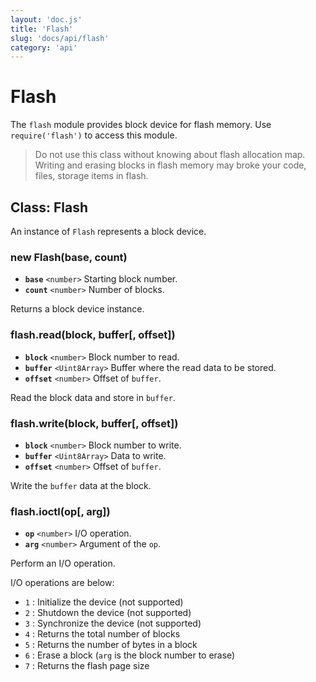 ```yaml
---
layout: 'doc.js'
title: 'Flash'
slug: 'docs/api/flash'
category: 'api'
---
```


# Flash

The `flash` module provides block device for flash memory. Use `require('flash')` to access this module.

> Do not use this class without knowing about flash allocation map. Writing and erasing blocks in flash memory may broke your code, files, storage items in flash.

## Class: Flash

An instance of `Flash` represents a block device.

### new Flash(base, count)

- **`base`** `<number>` Starting block number.
- **`count`** `<number>` Number of blocks.

Returns a block device instance.

### flash.read(block, buffer\[, offset])

- **`block`** `<number>` Block number to read.
- **`buffer`** `<Uint8Array>` Buffer where the read data to be stored.
- **`offset`** `<number>` Offset of `buffer`.

Read the block data and store in `buffer`.

### flash.write(block, buffer\[, offset])

- **`block`** `<number>` Block number to write.
- **`buffer`** `<Uint8Array>` Data to write.
- **`offset`** `<number>` Offset of `buffer`.

Write the `buffer` data at the block.

### flash.ioctl(op\[, arg])

- **`op`** `<number>` I/O operation.
- **`arg`** `<number>` Argument of the `op`.

Perform an I/O operation.

I/O operations are below:

- `1` : Initialize the device (not supported)
- `2` : Shutdown the device (not supported)
- `3` : Synchronize the device (not supported)
- `4` : Returns the total number of blocks
- `5` : Returns the number of bytes in a block
- `6` : Erase a block (`arg` is the block number to erase)
- `7` : Returns the flash page size
